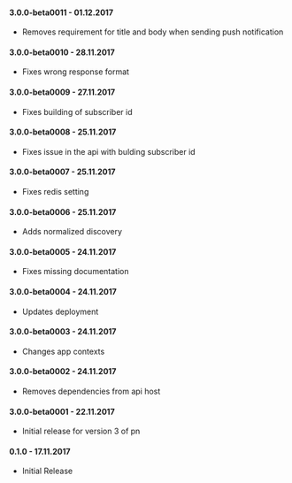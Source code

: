 #### 3.0.0-beta0011 - 01.12.2017
* Removes requirement for title and body when sending push notification

#### 3.0.0-beta0010 - 28.11.2017
* Fixes wrong response format

#### 3.0.0-beta0009 - 27.11.2017
* Fixes building of subscriber id

#### 3.0.0-beta0008 - 25.11.2017
* Fixes issue in the api with bulding subscriber id

#### 3.0.0-beta0007 - 25.11.2017
* Fixes redis setting

#### 3.0.0-beta0006 - 25.11.2017
* Adds normalized discovery

#### 3.0.0-beta0005 - 24.11.2017
* Fixes missing documentation

#### 3.0.0-beta0004 - 24.11.2017
* Updates deployment

#### 3.0.0-beta0003 - 24.11.2017
* Changes app contexts

#### 3.0.0-beta0002 - 24.11.2017
* Removes dependencies from api host

#### 3.0.0-beta0001 - 22.11.2017
* Initial release for version 3 of pn

#### 0.1.0 - 17.11.2017
* Initial Release
